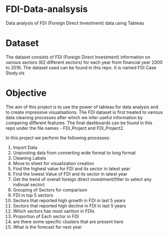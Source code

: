 # FDI-Data-analsysis
Data analysis of FDI (Foreign Direct Investment) data using Tableau

# Dataset
The dataset consists of FDI (Foreign Direct Investment) information on various sectors (62 different sectors) for each year from financial year 2000 to 2016.
The dataset used can be found in this repo. It is named FDI Case Study.xls

# Objective
The aim of this project is to use the power of tableau for data analysis and to create impressive visualisations. The FDI dataset is first treated to various data cleaning processes after which we infer useful information by comparing different features. The final dashboards can be found in this repo under the file names - FDI_Project and FDI_Project2.

In this project we perform the following processes:
1. Import Data
2. Unpivoting data from converting wide format to long format
3. Cleaning Labels
4. Move to sheet for visualization creation
5. Find the highest value for FDI and its sector in latest year
6. Find the lowest Value of FDI and its sector in latest year
7. Get the trend of overall foreign direct investment(filter to select any indivual sector)
8. Grouping of Sectors for comparison
9. FDI in top 5 sectors
10. Sectors that reported high growth in FDI in last 5 years
11. Sectors that reported high decline in FDI in last 5 years
12. Which sectors has most varition in FDIs
13. Proportion of Each sector in FDI
14. are there some specific clusters that are present here
15. What is the forecast for next year
